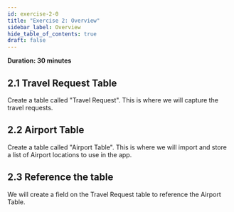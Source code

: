 ```yaml
---
id: exercise-2-0
title: "Exercise 2: Overview"
sidebar_label: Overview
hide_table_of_contents: true
draft: false
---
```


**Duration: 30 minutes**

## 2.1 Travel Request Table
Create a table called "Travel Request". This is where we will capture the travel requests. 

## 2.2 Airport Table
Create a table called "Airport Table".  This is where we will import and store a list of Airport locations to use in the app. 

## 2.3 Reference the table
We will create a field on the Travel Request table to reference the Airport Table. 